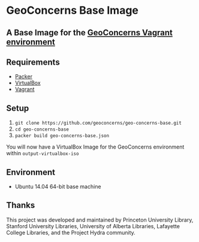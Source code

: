 # GeoConcerns Base Image
## A Base Image for the [GeoConcerns Vagrant environment](https://github.com/geoconcerns/geo-concerns-vagrant)

## Requirements

* [Packer](https://www.packer.io/)
* [VirtualBox](https://www.virtualbox.org/)
* [Vagrant](https://www.vagrantup.com/)

## Setup

1. `git clone https://github.com/geoconcerns/geo-concerns-base.git`
2. `cd geo-concerns-base`
3. `packer build geo-concerns-base.json`

You will now have a VirtualBox Image for the GeoConcerns environment within `output-virtualbox-iso`

## Environment

* Ubuntu 14.04 64-bit base machine

## Thanks

This project was developed and maintained by Princeton University Library, Stanford University Libraries, University of Alberta Libraries, Lafayette College Libraries, and the Project Hydra community.
